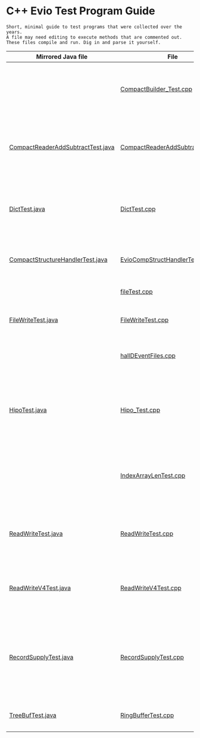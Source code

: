 
# **C++ Evio Test Program Guide**

    Short, minimal guide to test programs that were collected over the years.
    A file may need editing to execute methods that are commented out.
    These files compile and run. Dig in and parse it yourself.

| Mirrored Java file                                                                                         | File                                                                 | Function                                                                                                                                                                                                                                                                                             |
|------------------------------------------------------------------------------------------------------------|----------------------------------------------------------------------|------------------------------------------------------------------------------------------------------------------------------------------------------------------------------------------------------------------------------------------------------------------------------------------------------|
|                                                                                                            | [CompactBuilder_Test.cpp](CompactBuilder_Test.cpp)                   | Compare writing evio data using the CompactEventBuilder, EventBuilder, and EvioEvent tree classes. Searches evio buffer. Method to test inserting EvioNode into buffer.                                                                                                                              |
| [CompactReaderAddSubtractTest.java](../../java/org/jlab/coda/jevio/test/CompactReaderAddSubtractTest.java) | [CompactReaderAddSubtractTest.cpp](CompactReaderAddSubtractTest.cpp) | Create and write events to buffer. Have EvioCompactReader scan buf, get EvioNodes, check them for status and print them out. Use reader.addStructure and removeStructure to change buf and then printout.                                                                                            |
| [DictTest.java](../../java/org/jlab/coda/jevio/test/DictTest.java)                                         | [DictTest.cpp](DictTest.cpp)                                         | Many tests of dictionary use. Define different dictionaries. Methods to play with EvioXMLDictionary and EvioDictionaryEntry methods. Methods use dictionary with EvioEvent, EvioBank, and EvioSegment.                                                                                               |
| [CompactStructureHandlerTest.java](../../java/org/jlab/coda/jevio/test/CompactStructureHandlerTest.java)   | [EvioCompStructHandlerTest.cpp](EvioCompStructHandlerTest.cpp)       | Create evio event buffer, put into EvioCompactStructureHandler, remove node, and examine resulting buffer.                                                                                                                                                                                           |
|                                                                                                            | [fileTest.cpp](fileTest.cpp)                                         | Very short test to see if #include \<filesystem\> is available on this system.                                                                                                                                                                                                                       |
| [FileWriteTest.java](../../java/org/jlab/coda/jevio/test/FileWriteTest.java)                               | [FileWriteTest.cpp](FileWriteTest.cpp)                               | Compare writing same events as ByteBuffers to file with EventWriterV4 (evio 4) and EventWriter (evio 6).                                                                                                                                                                                             |
|                                                                                                            | [hallDEventFiles.cpp](hallDEventFiles.cpp)                           | So Esnet can test data compressibility, take a hall D data file and write out each event into a separate file (no record structure).                                                                                                                                                                 |
| [HipoTest.java](../../java/org/jlab/coda/jevio/test/HipoTest.java)                                         | [Hipo_Test.cpp](Hipo_Test.cpp)                                       | Create events with CompactEventBuilder, write into hipo file with Writer or WriterMT and read back with Reader, printout. Also create events with createTreeEvent, write with EventWriter, read with EvioReader, printout. Also run similar tests on buffers.                                        |
|                                                                                                            | [IndexArrayLenTest.cpp](IndexArrayLenTest.cpp)                       | Write evio 6 data (zero-length index array) with fwrite, read back with Reader and print. Used to test the reading of uncompressed evio buffer and file to see if changes made to handle a zero-length index array actually worked.                                                                  |                                                                                      |
| [ReadWriteTest.java](../../java/org/jlab/coda/jevio/test/ReadWriteTest.java)                               | [ReadWriteTest.cpp](ReadWriteTest.cpp)                               | Write 1 event with Writer class and a user-header specified in constructor into buffer.  Read back with Reader, EvioCompactReader and EvioReader and compare to original buffer.                                                                                                                     |
| [ReadWriteV4Test.java](../../java/org/jlab/coda/jevio/test/ReadWriteV4Test.java)                           | [ReadWriteV4Test.cpp](ReadWriteV4Test.cpp)                           | Writes evio v4 file with EventWriterV4 with set endian, first event and dictionary, reads back. Routine to write evio v4 buffer. Reads back with EvioCompactReader and EvioReader.                                                                                                                   |
| [RecordSupplyTest.java](../../java/org/jlab/coda/jevio/test/RecordSupplyTest.java)                         | [RecordSupplyTest.cpp](RecordSupplyTest.cpp)                         | Test of RecordSupply class (based on Disruptor-cpp) with one thread getting & writing into record, multiple threads compressing records, and a thread to get and write out final record. RecordSupply is **NOT** meant to be used directly, but is used in WriterMT to do multithreaded compression. |
| [TreeBufTest.java](../../java/org/jlab/coda/jevio/test/TreeBufTest.java)                                   | [RingBufferTest.cpp](RingBufferTest.cpp)                             | Used for testing C++ based ring buffer code in prep for creating RecordSupply class. **NOT** useful for anyone.                                                                                                                                                                                      |                                                                                                         | [Tree_Buf_Composite_Builder_Test.cpp](Tree_Buf_Composite_Builder_Test.cpp) | Has Java counterpart in TreeBufTest.java. Test EventBuilder, CompactEventBuilder, CompositeData, ByteBuffer (with memory mapping), BaseStructure's tree methods, and finding structures thru filters and listeners.                                                                                  |



                                                                                                 